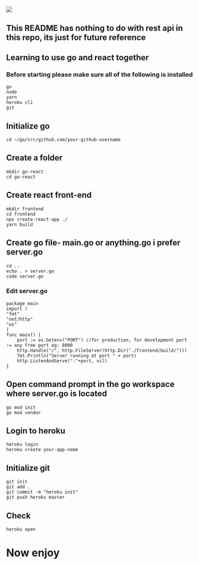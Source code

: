# [<img src=https://i.ibb.co/MNjXD05/go-react.png>](https://go-react-rest.herokuapp.com/)
## This README has nothing to do with rest api in this repo, its just for future reference
## Learning to use go and react together
### Before starting please make sure all of the following is installed

    go
    node
    yarn 
    heroku cli
    git

## Initialize go

    cd ~/go/src/github.com/your-github-username 

## Create a folder

    mkdir go-react
    cd go-react

## Create react front-end

    mkdir frontend
    cd frontend
    npx create-react-app ./
    yarn build

## Create go file- main.go or anything.go i prefer server.go

    cd ..
    echo . > server.go 
    code server.go 

### Edit server.go

    package main
    import (
    "fmt"
    "net/http"
    "os"
    )
    func main() {
        port := os.Getenv("PORT") //for production, for development port := any free port eg: 8000
        http.Handle("/", http.FileServer(http.Dir("./frontend/build/")))
        fmt.Println("Server running at port " + port)
        http.ListenAndServe(":"+port, nil)
    }

## Open command prompt in the go workspace where server.go is located

    go mod init
    go mod vendor

## Login to heroku

    heroku login
    heroku create your-app-name

## Initialize git

    git init
    git add .
    git commit -m "heroku init"
    git push heroku master

## Check

    heroku open

# Now enjoy
